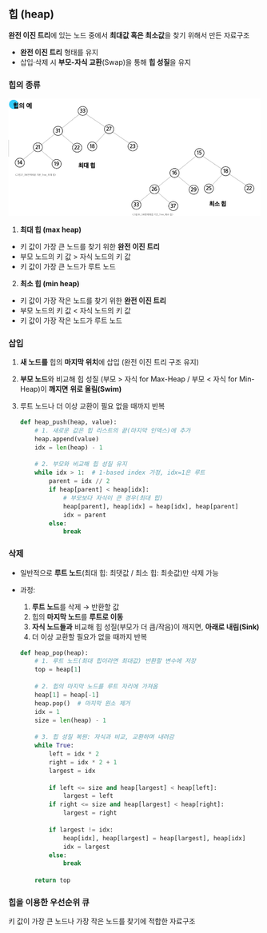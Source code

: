 ## 힙 (heap)

**완전 이진 트리**에 있는 노드 중에서 **최대값 혹은 최소값**을 찾기 위해서 만든 자료구조

- **완전 이진 트리** 형태를 유지
- 삽입·삭제 시 **부모-자식 교환**(Swap)을 통해 **힙 성질**을 유지

### 힙의 종류

![힙의 예](../images/heap_1.png)

1. **최대 힙 (max heap)**
- 키 값이 가장 큰 노드를 찾기 위한 **완전 이진 트리**
- 부모 노드의 키 값 > 자식 노드의 키 값
- 키 값이 가장 큰 노드가 루트 노드

2. **최소 힙 (min heap)**
- 키 값이 가장 작은 노드를 찾기 위한 **완전 이진 트리**
- 부모 노드의 키 값 < 자식 노드의 키 값
- 키 값이 가장 작은 노드가 루트 노드

### 삽입

1. **새 노드를** 힙의 **마지막 위치**에 삽입 (완전 이진 트리 구조 유지)
2. **부모 노드**와 비교해 힙 성질
(부모 > 자식 for Max-Heap / 부모 < 자식 for Min-Heap)이 **깨지면** **위로 올림(Swim)**
3. 루트 노드나 더 이상 교환이 필요 없을 때까지 반복
    
    ```python
    def heap_push(heap, value):
        # 1. 새로운 값은 힙 리스트의 끝(마지막 인덱스)에 추가
        heap.append(value)
        idx = len(heap) - 1
    
        # 2. 부모와 비교해 힙 성질 유지
        while idx > 1:  # 1-based index 가정, idx=1은 루트
            parent = idx // 2
            if heap[parent] < heap[idx]:
                # 부모보다 자식이 큰 경우(최대 힙)
                heap[parent], heap[idx] = heap[idx], heap[parent]
                idx = parent
            else:
                break
    
    ```
    

### **삭제**

- 일반적으로 **루트 노드**(최대 힙: 최댓값 / 최소 힙: 최솟값)만 삭제 가능
- 과정:
    1. **루트 노드**를 삭제 → 반환할 값
    2. 힙의 **마지막 노드**를 **루트로 이동**
    3. **자식 노드들과** 비교해 힙 성질(부모가 더 큼/작음)이 깨지면, **아래로 내림(Sink)**
    4. 더 이상 교환할 필요가 없을 때까지 반복
    
    ```python
    def heap_pop(heap):
        # 1. 루트 노드(최대 힙이라면 최대값) 반환할 변수에 저장
        top = heap[1]
    
        # 2. 힙의 마지막 노드를 루트 자리에 가져옴
        heap[1] = heap[-1]
        heap.pop()  # 마지막 원소 제거
        idx = 1
        size = len(heap) - 1
    
        # 3. 힙 성질 복원: 자식과 비교, 교환하며 내려감
        while True:
            left = idx * 2
            right = idx * 2 + 1
            largest = idx
    
            if left <= size and heap[largest] < heap[left]:
                largest = left
            if right <= size and heap[largest] < heap[right]:
                largest = right
    
            if largest != idx:
                heap[idx], heap[largest] = heap[largest], heap[idx]
                idx = largest
            else:
                break
    
        return top
    
    ```
    

### 힙을 이용한 우선순위 큐

키 값이 가장 큰 노드나 가장 작은 노드를 찾기에 적합한 자료구조